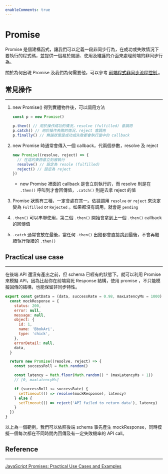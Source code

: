 ```yaml
---
enableComments: true
---
```


# Promise

Promise 是個建構函式，讓我們可以定義一段非同步行為，在成功或失敗情況下要執行的程式碼，並提供一個易於閱讀、使用及維護的介面來處理前端的非同步行為。

關於為何出現 Promise 及我們為何需要他，可以參考 [前端程式非同步流程控制 ](/Front-end/asyncHandlingInF2E)。

## 常見操作

---

1.  new Promise() 得到實體物件後，可以調用方法

    ```js
    const p = new Promise()

    p.then() // 用於操作成功的情況，resolve (fulfilled) 會調用
    p.catch() // 用於操作失敗的情況，reject 會調用
    p.finally() // 無論狀態是成功或失敗都會執行當中的 callback
    ```

2.  new Promise 時通常會傳入一個 callback，代兩個參數，resolve 及 reject

    ```js
    new Promise((resolve, reject) => {
      // 在這的東西會立刻被執行
      resolve() // 設定為 resole (fulfilled)
      reject() // 設定為 reject
    })
    ```

    - new Promise 裡面的 callback 是會立刻執行的，而 resolve 則是在 `.then()` 呼叫到才會回傳值，`.catch()` 則是去拿 reject 的值

3.  Promise 狀態有三種，一定會處在其一。依據調用 `resolve` or `reject` 來決定變為 `Fulfilled` or `Rejected` 。如果都沒有調用，就會是 `pending`
4.  `.then()` 可以串聯使用，第二個 `.then()` 開始會拿到上一個 `.then()` callback 的回傳值
5.  `.catch` 通常會放在最後，當任何 `.then()` 出錯都會直接跳到最後，不會再繼續執行後續的 `.then()`

## Practical use case

---

在後端 API 還沒有產出之前，但 schema 已經有的狀態下。就可以利用 Promise 來模擬 API，因為比起你在前端寫死 Response 結構，使用 promise ，不只能模擬回傳的結構，也能保留非同步特性。

```js
export const getData = (data, successRate = 0.98, maxLatencyMs = 1000) => {
  const mockResponse = {
    status: 200,
    error: null,
    message: null,
    object: {
      id: 1,
      name: 'BbokAri',
      type: 'chick',
    },
    errorDetail: null,
    data,
  }

  return new Promise((resolve, reject) => {
    const successRoll = Math.random()

    const latency = Math.floor(Math.random() * (maxLatencyMs + 1))
    // [0, maxLatencyMs]

    if (successRoll <= successRate) {
      setTimeout(() => resolve(mockResponse), latency)
    } else {
      setTimeout(() => reject('API failed to return data'), latency)
    }
  })
}
```

以上為一個範例，我們可以依照後端 schema 事先產生 mockResponse，同時模擬一個每次都在不同時間內回傳及有一定失敗機率的 API call。

## Reference

---

[JavaScript Promises: Practical Use Cases and Examples](https://www.aleksandrhovhannisyan.com/blog/javascript-promise-tricks/)
